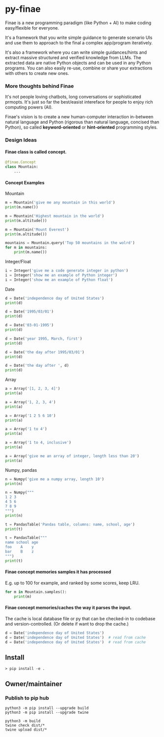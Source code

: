 # py-finae

Finae is a new programming paradigm (like Python + AI) to make coding easy/flexible for everyone.

It's a framework that you write simple guidance to generate scenario UIs and use them to approach to the final a complex app/program iteratively.

It's also a framework where you can write simple guidances/hints and extract massive structured and verified knowledge from LLMs. The extracted data are native Python objects and can be used in any Python programs. You can also easily re-use, combine or share your extractions with others to create new ones.

### More thoughts behind Finae

It's not people loving chatbots, long conversations or sophisticated prmopts. It's just so far the best/easist intereface for people to enjoy rich computing powers (AI).

Finae's vision is to create a new human-computer interaction in-between natural language and Python (rigorous than natural language, concised than Python), so called **keyword-oriented** or **hint-oriented** programming styles.

### Design Ideas

#### Finae class is called concept.


```python
@finae.Concept
class Mountain:
    ...
```
#### Concept Examples
Mountain

```python
m = Mountain('give me any mountain in this world')
print(m.name())

m = Mountain('Highest mountain in the world')
print(m.altitude())

m = Mountain('Mount Everest')
print(m.altitude())

mountains = Mountain.query('Top 50 mountains in the wolrd')
for m in mountains:
    print(m.name())
```

Integer/Float

```python
i = Integer('give me a code generate integer in python')
i = Integer('show me an example of Python integer')
i = Integer('show me an example of Python float')
```

Date
```python
d = Date('independence day of United States')
print(d)

d = Date('1995/03/01')
print(d)

d = Date('03-01-1995')
print(d)

d = Date('year 1995, March, first')
print(d)

d = Date('the day after 1995/03/01')
print(d)

d = Date('the day after ', d)
print(d)
```


Array
```python
a = Array('[1, 2, 3, 4]')
print(a)

a = Array('1, 2, 3, 4')
print(a)

a = Array('1 2 5 6 10')
print(a)

a = Array('1 to 4')
print(a)

a = Array('1 to 4, inclusive')
print(a)

a = Array('give me an array of integer, length less than 20')
print(a)

```


Numpy, pandas
```python
n = Numpy('give me a numpy array, length 10')
print(n)

n = Numpy("""
1 2 3
4 5 6
7 8 9
""")
print(n)

t = PandasTable('Pandas table, columns: name, school, age')
print(t)

t = PandasTable("""
name school age
foo    A    y
bar    B    z
""")
print(t)
```



#### Finae concept memories samples it has processed

E.g. up to 100 for example, and ranked by some scores, keep LRU.

```python
for m in Mountain.samples():
    print(m)
```

#### Finae concept memories/caches the way it parses the input.

The cache is local database file or py that can be checked-in to codebase and version-controlled. (Or delete if want to drop the cache.)


```python
d = Date('independence day of United States')
d = Date('independence day of United States')  # read from cache
d = Date('independence day of United States')  # read from cache
```

## Install

```
> pip install -e .
```


## Owner/maintainer

### Publish to pip hub

```
python3 -m pip install --upgrade build
python3 -m pip install --upgrade twine

python3 -m build
twine check dist/*
twine upload dist/*
```